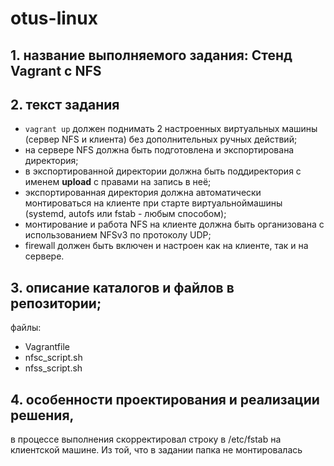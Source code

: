 # otus-linux

## 1. название выполняемого задания: Стенд Vagrant с NFS
## 2. текст задания
- `vagrant up` должен поднимать 2 настроенных виртуальных машины
(сервер NFS и клиента) без дополнительных ручных действий;
- на сервере NFS должна быть подготовлена и экспортирована
директория;
- в экспортированной директории должна быть поддиректория
с именем __upload__ с правами на запись в неё;
- экспортированная директория должна автоматически монтироваться
на клиенте при старте виртуальноймашины (systemd, autofs или fstab -
любым способом);
- монтирование и работа NFS на клиенте должна быть организована
с использованием NFSv3 по протоколу UDP;
- firewall должен быть включен и настроен как на клиенте,
так и на сервере.

## 3. описание каталогов и файлов в репозитории;
файлы: 
- Vagrantfile
- nfsc_script.sh
- nfss_script.sh

## 4. особенности проектирования и реализации решения,
в процессе выполнения скорректировал строку в /etc/fstab на клиентской машине. 
Из той, что в задании папка не монтировалась
